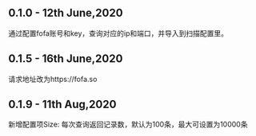 ## 0.1.0 - 12th June,2020
通过配置fofa账号和key，查询对应的ip和端口，并导入到扫描配置里。

## 0.1.5 - 16th June,2020
请求地址改为https://fofa.so

## 0.1.9 - 11th Aug,2020
新增配置项Size: 每次查询返回记录数，默认为100条，最大可设置为10000条
